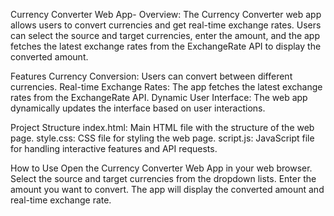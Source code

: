 Currency Converter Web App-
Overview:
The Currency Converter web app allows users to convert currencies and get real-time exchange rates. Users can select the source and target currencies, enter the amount, and the app fetches the latest exchange rates from the ExchangeRate API to display the converted amount.

Features
Currency Conversion: Users can convert between different currencies.
Real-time Exchange Rates: The app fetches the latest exchange rates from the ExchangeRate API.
Dynamic User Interface: The web app dynamically updates the interface based on user interactions.

Project Structure
index.html: Main HTML file with the structure of the web page.
style.css: CSS file for styling the web page.
script.js: JavaScript file for handling interactive features and API requests.

How to Use
Open the Currency Converter Web App in your web browser.
Select the source and target currencies from the dropdown lists.
Enter the amount you want to convert.
The app will display the converted amount and real-time exchange rate.
